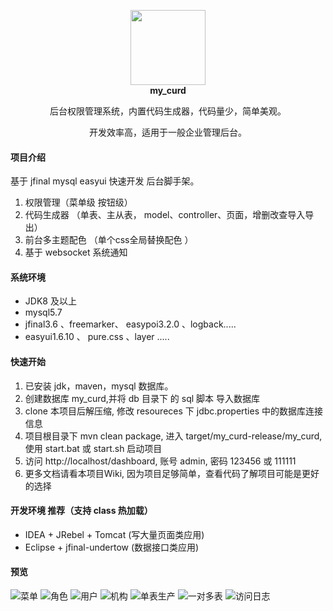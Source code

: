 
<p align="center" style='font-weight:bold'>
    <img src="https://images.gitee.com/uploads/images/2019/0213/221706_3326cf26_608004.png" width="120">
    <br/>
    my_curd
    <p align="center">
        后台权限管理系统，内置代码生成器，代码量少，简单美观。
    </p>
    <p align="center">
       开发效率高，适用于一般企业管理后台。
    </p>    
</p>

#### 项目介绍
基于 jfinal mysql easyui 快速开发 后台脚手架。 
1. 权限管理（菜单级 按钮级）
2. 代码生成器 （单表、主从表， model、controller、页面，增删改查导入导出）
3. 前台多主题配色  （单个css全局替换配色 ）
4. 基于 websocket 系统通知


#### 系统环境
-  JDK8 及以上
-  mysql5.7
-  jfinal3.6 、freemarker、 easypoi3.2.0 、logback.....
-  easyui1.6.10 、 pure.css 、layer .....

#### 快速开始
1. 已安装 jdk，maven，mysql 数据库。
2. 创建数据库 my_curd,并将 db 目录下 的 sql 脚本 导入数据库
3. clone 本项目后解压缩, 修改 resoureces 下 jdbc.properties 中的数据库连接信息
4. 项目根目录下 mvn clean package, 进入 target/my_curd-release/my_curd, 使用 start.bat 或 start.sh 启动项目
5. 访问 http://localhost/dashboard, 账号 admin, 密码 123456 或 111111
6. 更多文档请看本项目Wiki, 因为项目足够简单，查看代码了解项目可能是更好的选择

#### 开发环境 推荐（支持 class 热加载）
-  IDEA + JRebel + Tomcat     (写大量页面类应用)
-  Eclipse + jfinal-undertow  (数据接口类应用)

#### 预览 
![菜单](https://raw.githubusercontent.com/qinyou/my_curd/master/preview/menu.png "menu.png")
![角色](https://raw.githubusercontent.com/qinyou/my_curd/master/preview/role.png "role.png")
![用户](https://raw.githubusercontent.com/qinyou/my_curd/master/preview/user.png "user.png")
![机构](https://raw.githubusercontent.com/qinyou/my_curd/master/preview/org.png "org.png")
![单表生产](https://raw.githubusercontent.com/qinyou/my_curd/master/preview/single.png "single.png")
![一对多表](https://raw.githubusercontent.com/qinyou/my_curd/master/preview/otm.png "otm.png")
![访问日志](https://raw.githubusercontent.com/qinyou/my_curd/master/preview/log.png "log.png")


